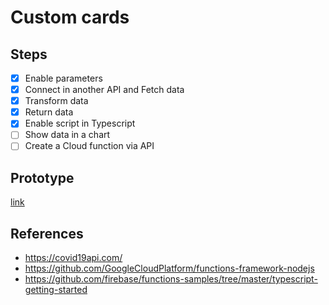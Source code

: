 # Custom cards

## Steps

- [x] Enable parameters
- [x] Connect in another API and Fetch data
- [x] Transform data
- [x] Return data
- [x] Enable script in Typescript
- [ ] Show data in a chart
- [ ] Create a Cloud function via API

## Prototype

[link](https://www.figma.com/file/PkjlTVWkngFlyNARzNYB4u/Custom-Charts?node-id=0%3A1)

## References

- https://covid19api.com/
- https://github.com/GoogleCloudPlatform/functions-framework-nodejs
- https://github.com/firebase/functions-samples/tree/master/typescript-getting-started
